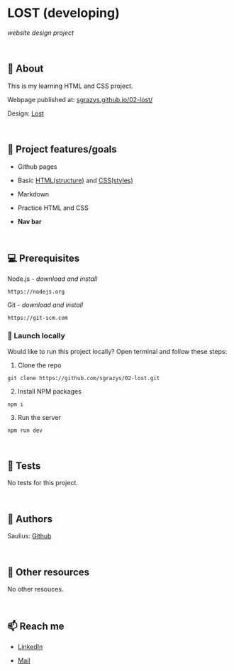 # LOST (**developing**) 
_website design project_ 

<br>

## 🌟 About
This is my learning HTML and CSS project.

Webpage published at: [sgrazys.github.io/02-lost/](https://sgrazys.github.io/02-lost/)

Design: [Lost](./img/design.jpg)

<br>

## 🎯 Project features/goals
- Github pages
- Basic [HTML(structure)](https://www.w3schools.com/TAGS/default.asp) and [CSS(styles)](https://www.w3schools.com/html/html_css.asp)

- Markdown
- Practice HTML and CSS
- **Nav bar**

<br>

## 💻 Prerequisites

Node.js - _download and install_
```
https://nodejs.org
```

Git - _download and install_
```
https://git-scm.com
```

### 🚀 Launch locally

Would like to run this project locally? Open terminal and follow these steps:

1. Clone the repo
```
git clone https://github.com/sgrazys/02-lost.git
```
2. Install NPM packages
```
npm i
```
3. Run the server
```
npm run dev
```
<br>

## 🧪 Tests
No tests for this project.

<br>

## 🥸 Authors

Saulius: [Github](https://github.com/sgrazys)

<br>

## 🔗 Other resources

No other resouces.

<br>

## 📫 Reach me
- [LinkedIn](https://www.linkedin.com/in/saulius-grazys/)

- [Mail](mailto:s.grazys@gmail.com)

